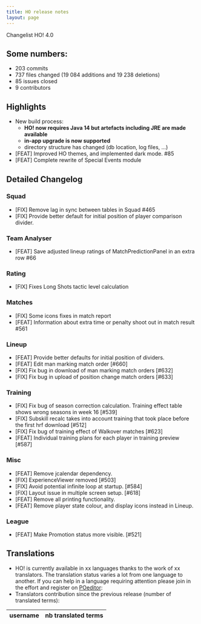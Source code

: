 ```yaml
---
title: HO release notes
layout: page
---
```


Changelist HO! 4.0

## Some numbers:
  - 203 commits
  - 737 files changed (19 084 additions and 19 238 deletions)
  - 85 issues closed
  - 9 contributors


## Highlights

  - New build process:
    - **HO! now requires Java 14 but artefacts including JRE are made available**
    - **in-app upgrade is now supported**
    - directory structure has changed (db location, log files, ...)
   - [FEAT] Improved HO themes, and implemented dark mode. #85
   - [FEAT] Complete rewrite of Special Events module


## Detailed Changelog


### Squad

  - [FIX] Remove lag in sync between tables in Squad #465
  - [FIX] Provide better default for initial position of player comparison divider.

### Team Analyser

 - [FEAT] Save adjusted lineup ratings of MatchPredictionPanel in an extra row #66

### Rating

  - [FIX] Fixes Long Shots tactic level calculation

### Matches

  - [FIX] Some icons fixes in match report
  - [FEAT] Information about extra time or penalty shoot out in match result #561

### Lineup

  - [FEAT] Provide better defaults for initial position of dividers.
  - [FEAT] Edit man marking match order [#660]
  - [FIX] Fix bug in download of man marking match orders [#632]
  - [FIX] Fix bug in upload of position change match orders [#633]

### Training

  - [FIX] Fix bug of season correction calculation. Training effect table shows wrong seasons in week 16 [#539]
  - [FIX] Subskill recalc takes into account training that took place before the first hrf download [#512]
  - [FIX] Fix bug of training effect of Walkover matches [#623]
  - [FEAT] Individual training plans for each player in training preview [#587]

### Misc

  - [FEAT] Remove jcalendar dependency.
  - [FIX] ExperienceViewer removed [#503]
  - [FIX] Avoid potential infinite loop at startup. [#584]
  - [FIX] Layout issue in multiple screen setup. [#618]
  - [FEAT] Remove all printing functionality.
  - [FEAT] Remove player state colour, and display icons instead in Lineup.

### League

  - [FEAT] Make Promotion status more visible. [#521]

## Translations
  - HO! is currently available in xx languages thanks to the work of xx translators. The translation status varies a lot from one language to another. If you can help in a language requiring attention please join in the effort and register on [POeditor](https://poeditor.com/join/project/jCaWGL1JCl):
  - Translators contribution since the previous release (number of translated terms):


| username       | nb translated terms |
|----------------|:-------------------:|
